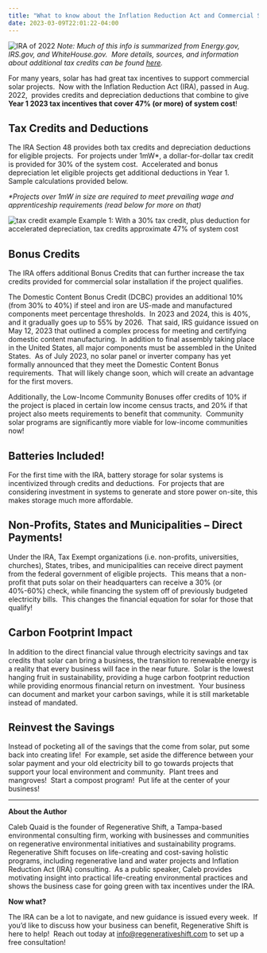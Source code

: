 ```yaml
---
title: "What to know about the Inflation Reduction Act and Commercial Solar"
date: 2023-03-09T22:01:22-04:00
---
```


![IRA of 2022](/img/ira-2022.png)
_Note: Much of this info is summarized from Energy.gov, IRS.gov, and WhiteHouse.gov.  More details, sources, and information about additional tax credits can be found [here](https://www.energy.gov/eere/solar/federal-solar-tax-credits-businesses#_edn16)._

For many years, solar has had great tax incentives to support commercial solar projects.  Now with the Inflation Reduction Act (IRA), passed in Aug. 2022,  provides credits and depreciation deductions that combine to give **Year 1 2023 tax incentives that cover 47% (or more) of system cost**! 

## Tax Credits and Deductions

The IRA Section 48 provides both tax credits and depreciation deductions for eligible projects.  For projects under 1mW*, a dollar-for-dollar tax credit is provided for 30% of the system cost.  Accelerated and bonus depreciation let eligible projects get additional deductions in Year 1.   Sample calculations provided below. 

_*Projects over 1mW in size are required to meet prevailing wage and apprenticeship requirements (read below for more on that)_

![tax credit example](/img/tax-credit-example.png)
Example 1: With a 30% tax credit, plus deduction for accelerated depreciation, tax credits approximate 47% of system cost

## Bonus Credits

The IRA offers additional Bonus Credits that can further increase the tax credits provided for commercial solar installation if the project qualifies.

The Domestic Content Bonus Credit (DCBC) provides an additional 10% (from 30% to 40%) if steel and iron are US-made and manufactured components meet percentage thresholds.  In 2023 and 2024, this is 40%, and it gradually goes up to 55% by 2026.  That said, IRS guidance issued on May 12, 2023 that outlined a complex process for meeting and certifying domestic content manufacturing.  In addition to final assembly taking place in the United States, all major components must be assembled in the United States.  As of July 2023, no solar panel or inverter company has yet formally announced that they meet the Domestic Content Bonus requirements.  That will likely change soon, which will create an advantage for the first movers. 

Additionally, the Low-Income Community Bonuses offer credits of 10% if the project is placed in certain low income census tracts, and 20% if that project also meets requirements to benefit that community.  Community solar programs are significantly more viable for low-income communities now!

## Batteries Included!

For the first time with the IRA, battery storage for solar systems is incentivized through credits and deductions.  For projects that are considering investment in systems to generate and store power on-site, this makes storage much more affordable.

## Non-Profits, States and Municipalities – Direct Payments!

Under the IRA, Tax Exempt organizations (i.e. non-profits, universities, churches), States, tribes, and municipalities can receive direct payment from the federal government of eligible projects.  This means that a non-profit that puts solar on their headquarters can receive a 30% (or 40%-60%) check, while financing the system off of previously budgeted electricity bills.  This changes the financial equation for solar for those that qualify!

## Carbon Footprint Impact

In addition to the direct financial value through electricity savings and tax credits that solar can bring a business, the transition to renewable energy is a reality that every business will face in the near future.  Solar is the lowest hanging fruit in sustainability, providing a huge carbon footprint reduction while providing enormous financial return on investment.  Your business can document and market your carbon savings, while it is still marketable instead of mandated.

## Reinvest the Savings

Instead of pocketing all of the savings that the come from solar, put some back into creating life!  For example, set aside the difference between your solar payment and your old electricity bill to go towards projects that support your local environment and community.  Plant trees and mangroves!  Start a compost program!  Put life at the center of your business!

---

**About the Author**

Caleb Quaid is the founder of Regenerative Shift, a Tampa-based environmental consulting firm, working with businesses and communities on regenerative environmental initiatives and sustainability programs.  Regenerative Shift focuses on life-creating and cost-saving holistic programs, including regenerative land and water projects and Inflation Reduction Act (IRA) consulting.  As a public speaker, Caleb provides motivating insight into practical life-creating environmental practices and shows the business case for going green with tax incentives under the IRA.

**Now what?**

The IRA can be a lot to navigate, and new guidance is issued every week.  If you’d like to discuss how your business can benefit, Regenerative Shift is here to help!  Reach out today at <info@regenerativeshift.com> to set up a free consultation!